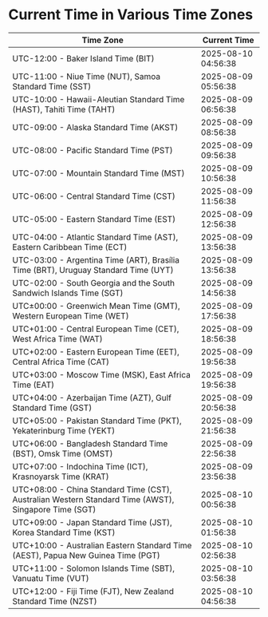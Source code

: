 # Current Time in Various Time Zones

| Time Zone | Current Time |
|-----------|--------------|
| UTC-12:00 - Baker Island Time (BIT) | 2025-08-10 04:56:38 |
| UTC-11:00 - Niue Time (NUT), Samoa Standard Time (SST) | 2025-08-09 05:56:38 |
| UTC-10:00 - Hawaii-Aleutian Standard Time (HAST), Tahiti Time (TAHT) | 2025-08-09 06:56:38 |
| UTC-09:00 - Alaska Standard Time (AKST) | 2025-08-09 08:56:38 |
| UTC-08:00 - Pacific Standard Time (PST) | 2025-08-09 09:56:38 |
| UTC-07:00 - Mountain Standard Time (MST) | 2025-08-09 10:56:38 |
| UTC-06:00 - Central Standard Time (CST) | 2025-08-09 11:56:38 |
| UTC-05:00 - Eastern Standard Time (EST) | 2025-08-09 12:56:38 |
| UTC-04:00 - Atlantic Standard Time (AST), Eastern Caribbean Time (ECT) | 2025-08-09 13:56:38 |
| UTC-03:00 - Argentina Time (ART), Brasília Time (BRT), Uruguay Standard Time (UYT) | 2025-08-09 13:56:38 |
| UTC-02:00 - South Georgia and the South Sandwich Islands Time (SGT) | 2025-08-09 14:56:38 |
| UTC±00:00 - Greenwich Mean Time (GMT), Western European Time (WET) | 2025-08-09 17:56:38 |
| UTC+01:00 - Central European Time (CET), West Africa Time (WAT) | 2025-08-09 18:56:38 |
| UTC+02:00 - Eastern European Time (EET), Central Africa Time (CAT) | 2025-08-09 19:56:38 |
| UTC+03:00 - Moscow Time (MSK), East Africa Time (EAT) | 2025-08-09 19:56:38 |
| UTC+04:00 - Azerbaijan Time (AZT), Gulf Standard Time (GST) | 2025-08-09 20:56:38 |
| UTC+05:00 - Pakistan Standard Time (PKT), Yekaterinburg Time (YEKT) | 2025-08-09 21:56:38 |
| UTC+06:00 - Bangladesh Standard Time (BST), Omsk Time (OMST) | 2025-08-09 22:56:38 |
| UTC+07:00 - Indochina Time (ICT), Krasnoyarsk Time (KRAT) | 2025-08-09 23:56:38 |
| UTC+08:00 - China Standard Time (CST), Australian Western Standard Time (AWST), Singapore Time (SGT) | 2025-08-10 00:56:38 |
| UTC+09:00 - Japan Standard Time (JST), Korea Standard Time (KST) | 2025-08-10 01:56:38 |
| UTC+10:00 - Australian Eastern Standard Time (AEST), Papua New Guinea Time (PGT) | 2025-08-10 02:56:38 |
| UTC+11:00 - Solomon Islands Time (SBT), Vanuatu Time (VUT) | 2025-08-10 03:56:38 |
| UTC+12:00 - Fiji Time (FJT), New Zealand Standard Time (NZST) | 2025-08-10 04:56:38 |
